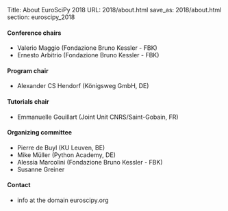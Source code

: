 Title: About EuroSciPy 2018
URL: 2018/about.html
save_as: 2018/about.html
section: euroscipy_2018


#### Conference chairs

- Valerio Maggio (Fondazione Bruno Kessler - FBK)
- Ernesto Arbitrio (Fondazione Bruno Kessler - FBK)

#### Program chair

- Alexander CS Hendorf (Königsweg GmbH, DE)

#### Tutorials chair

- Emmanuelle Gouillart (Joint Unit CNRS/Saint-Gobain, FR)

#### Organizing committee

- Pierre de Buyl (KU Leuven, BE)
- Mike Müller (Python Academy, DE)
- Alessia Marcolini (Fondazione Bruno Kessler - FBK)
- Susanne Greiner

#### Contact

- info at the domain euroscipy.org